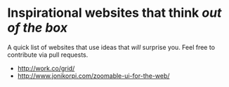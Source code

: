 # Inspirational websites that think *out of the box*

A quick list of websites that use ideas that *will* surprise you. Feel free to contribute via pull requests.

* http://work.co/grid/
* http://www.jonikorpi.com/zoomable-ui-for-the-web/
